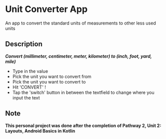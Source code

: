 # Unit Converter App
An app to convert the standard units of measurements to other less used units

## Description

***Convert (millimeter, centimeter, meter, kilometer) to (inch, foot, yard, mile)***
* Type in the value
* Pick the unit you want to convert from
* Pick the unit you want to convert to
* Hit 'CONVERT' !
* Tap the 'switch' button in between the textfield to change where you input the text

## Note
**This personal project was done after the completion of Pathway 2, Unit 2: Layouts, Android Basics in Kotlin**
